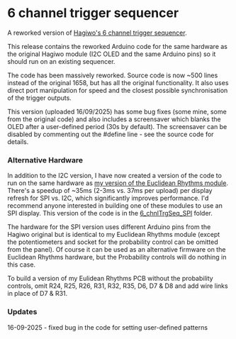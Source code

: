 # 6 channel trigger sequencer
A reworked version of [Hagiwo's 6 channel trigger sequencer](https://note.com/solder_state/n/n17c69afd484d).

This release contains the reworked Arduino code for the same hardware as the original Hagiwo module (I2C OLED and the same Arduino pins) so it should run on an existing sequencer.

The code has been massively reworked. Source code is now ~500 lines instead of the original 1658, but has all the original functionality. It also uses direct port manipulation for speed and the closest possible synchronisation of the trigger outputs.

This version (uploaded 16/09/2025) has some bug fixes (some mine, some from the original code) and also includes a screensaver which blanks the OLED after a user-defined period (30s by default). The screensaver can be disabled by commenting out the #define line - see the source code for details.

### Alternative Hardware
In addition to the I2C version, I have now created a version of the code to run on the same hardware as [my version of the Euclidean Rhythms module](https://github.com/clarionut/Euclidean_Rhythms). There's a speedup of ~35ms (2-3ms vs. 37ms per upload) per display refresh for SPI vs. I2C, which significantly improves performance. I'd recommend anyone interested in building one of these modules to use an SPI display. This version of the code is in the [6_chnlTrgSeq_SPI](https://github.com/clarionut/6-channel-trg-sequencer/tree/main/6_chnlTrgSeq_SPI) folder.

The hardware for the SPI version uses different Arduino pins from the Hagiwo original but is identical to my Euclidean Rhythms module (except the potentiometers and socket for the probability control can be omitted from the panel). Of course it can be used as an alternative firmware on the Euclidean Rhythms hardware, but the Probability controls will do nothing in this case.

To build a version of my Eulidean Rhythms PCB without the probability controls, omit R24, R25, R26, R31, R32, R35, D6, D7 & D8 and add wire links in place of D7 & R31.

### Updates
16-09-2025 - fixed bug in the code for setting user-defined patterns
